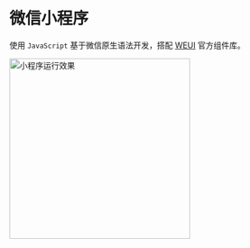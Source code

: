 # 微信小程序

使用 `JavaScript` 基于微信原生语法开发，搭配 [WEUI](https://wechat-miniprogram.github.io/weui/docs) 官方组件库。

<img src="./app.gif" width = "320" height = "auto" alt="小程序运行效果"/>